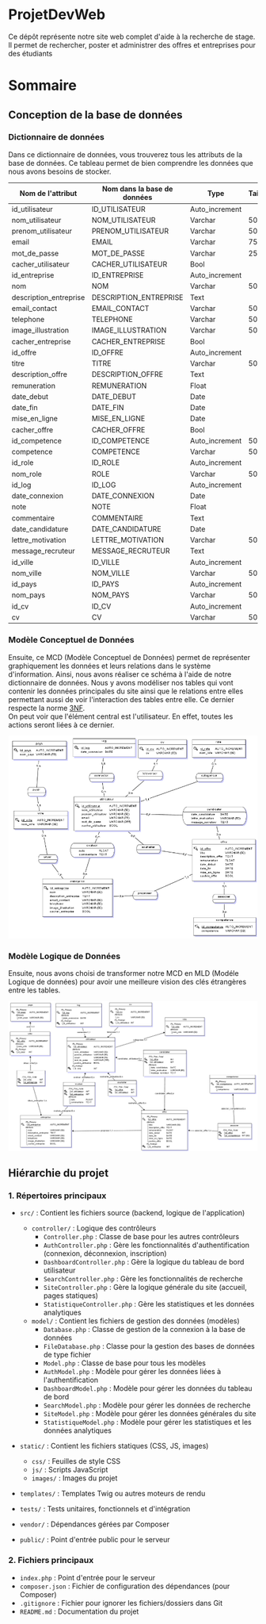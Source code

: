# ProjetDevWeb


Ce dépôt représente notre site web complet d'aide à la recherche de stage. Il permet de rechercher, poster et administrer des offres et entreprises pour des étudiants

# Sommaire

## Conception de la base de données

### Dictionnaire de données

Dans ce dictionnaire de données, vous trouverez tous les attributs de la base de données. Ce tableau permet de bien comprendre les données que nous avons besoins de stocker.

| **Nom de l'attribut**            | **Nom dans la base de données**     | **Type**         | **Taille** | **Tables**      |
|-----------------------------------|-------------------------------------|------------------|------------|-----------------|
| id_utilisateur                    | ID_UTILISATEUR                      | Auto_increment   |            | Utilisateur     |
| nom_utilisateur                   | NOM_UTILISATEUR                     | Varchar          | 50         | Utilisateur     |
| prenom_utilisateur                | PRENOM_UTILISATEUR                  | Varchar          | 50         | Utilisateur     |
| email                              | EMAIL                               | Varchar          | 75         | Utilisateur     |
| mot_de_passe                       | MOT_DE_PASSE                        | Varchar          | 255        | Utilisateur     |
| cacher_utilisateur                 | CACHER_UTILISATEUR                  | Bool             |            | Utilisateur     |
| id_entreprise                      | ID_ENTREPRISE                       | Auto_increment   |            | Entreprise      |
| nom                                | NOM                                 | Varchar          | 50         | Entreprise      |
| description_entreprise             | DESCRIPTION_ENTREPRISE              | Text             |            | Entreprise      |
| email_contact                      | EMAIL_CONTACT                       | Varchar          | 50         | Entreprise      |
| telephone                          | TELEPHONE                           | Varchar          | 50         | Entreprise      |
| image_illustration                 | IMAGE_ILLUSTRATION                  | Varchar          | 50         | Entreprise      |
| cacher_entreprise                  | CACHER_ENTREPRISE                   | Bool             |            | Entreprise      |
| id_offre                           | ID_OFFRE                            | Auto_increment   |            | Offre           |
| titre                              | TITRE                               | Varchar          | 50         | Offre           |
| description_offre                  | DESCRIPTION_OFFRE                   | Text             |            | Offre           |
| remuneration                       | REMUNERATION                        | Float            |            | Offre           |
| date_debut                         | DATE_DEBUT                          | Date             |            | Offre           |
| date_fin                           | DATE_FIN                            | Date             |            | Offre           |
| mise_en_ligne                      | MISE_EN_LIGNE                       | Date             |            | Offre           |
| cacher_offre                       | CACHER_OFFRE                        | Bool             |            | Offre           |
| id_competence                      | ID_COMPETENCE                       | Auto_increment   | 50         | Compétence      |
| competence                         | COMPETENCE                          | Varchar          | 50         | Compétence      |
| id_role                            | ID_ROLE                             | Auto_increment   |            | Rôle            |
| nom_role                           | ROLE                                | Varchar          | 50         | Rôle            |
| id_log                             | ID_LOG                              | Auto_increment   |            | Log             |
| date_connexion                     | DATE_CONNEXION                      | Date             |            | Log             |
| note                               | NOTE                                | Float            |            | Évaluer         |
| commentaire                        | COMMENTAIRE                          | Text             |            | Évaluer         |
| date_candidature                   | DATE_CANDIDATURE                    | Date             |            | Candidater      |
| lettre_motivation                  | LETTRE_MOTIVATION                   | Varchar          | 50         | Candidater      |
| message_recruteur                  | MESSAGE_RECRUTEUR                   | Text             |            | Candidater      |
| id_ville                           | ID_VILLE                            | Auto_increment   |            | Ville           |
| nom_ville                          | NOM_VILLE                           | Varchar          | 50         | Ville           |
| id_pays                            | ID_PAYS                             | Auto_increment   |            | Pays            |
| nom_pays                           | NOM_PAYS                            | Varchar          | 50         | Pays            |
| id_cv                              | ID_CV                               | Auto_increment   |            | CV              |
| cv                                 | CV                                  | Varchar          | 50         | CV              |

### Modèle Conceptuel de Données

Ensuite, ce MCD (Modèle Conceptuel de Données) permet de représenter graphiquement les données et leurs relations dans le système d'information. Ainsi, nous avons réaliser ce schéma à l'aide de notre dictionnaire de données. Nous y avons modéliser nos tables qui vont contenir les données principales du site ainsi que le relations entre elles permettant aussi de voir l'interaction des tables entre elle. Ce dernier respecte la norme <a href="https://openclassrooms.com/fr/courses/6938711-modelisez-vos-bases-de-donnees/7561516-ameliorez-votre-modelisation-grace-aux-formes-normales" target="_blank">3NF</a>.
<br>
On peut voir que l'élément central est l'utilisateur. En effet, toutes les actions seront liées à ce dernier.

![alt text](documentation/mcd.png)

### Modèle Logique de Données
Ensuite, nous avons choisi de transformer notre MCD en MLD (Modéle Logique de données) pour avoir une meilleure vision des clés étrangères entre les tables.

![alt text](documentation/mld.png)


## Hiérarchie du projet

### 1. Répertoires principaux

- `src/` : Contient les fichiers source (backend, logique de l'application)
  - `controller/` : Logique des contrôleurs
    - `Controller.php` : Classe de base pour les autres contrôleurs
    - `AuthController.php` : Gère les fonctionnalités d'authentification (connexion, déconnexion, inscription)
    - `DashboardController.php` : Gère la logique du tableau de bord utilisateur
    - `SearchController.php` : Gère les fonctionnalités de recherche
    - `SiteController.php` : Gère la logique générale du site (accueil, pages statiques)
    - `StatistiqueController.php` : Gère les statistiques et les données analytiques
  - `model/` : Contient les fichiers de gestion des données (modèles)
    - `Database.php` : Classe de gestion de la connexion à la base de données
    - `FileDatabase.php` : Classe pour la gestion des bases de données de type fichier
    - `Model.php` : Classe de base pour tous les modèles
    - `AuthModel.php` : Modèle pour gérer les données liées à l'authentification
    - `DashboardModel.php` : Modèle pour gérer les données du tableau de bord
    - `SearchModel.php` : Modèle pour gérer les données de recherche
    - `SiteModel.php` : Modèle pour gérer les données générales du site
    - `StatistiqueModel.php` : Modèle pour gérer les statistiques et les données analytiques

- `static/` : Contient les fichiers statiques (CSS, JS, images)
  - `css/` : Feuilles de style CSS
  - `js/` : Scripts JavaScript
  - `images/` : Images du projet

- `templates/` : Templates Twig ou autres moteurs de rendu
- `tests/` : Tests unitaires, fonctionnels et d'intégration
- `vendor/` : Dépendances gérées par Composer
- `public/` : Point d'entrée public pour le serveur

### 2. Fichiers principaux

- `index.php` : Point d'entrée pour le serveur
- `composer.json` : Fichier de configuration des dépendances (pour Composer)
- `.gitignore` : Fichier pour ignorer les fichiers/dossiers dans Git
- `README.md` : Documentation du projet




